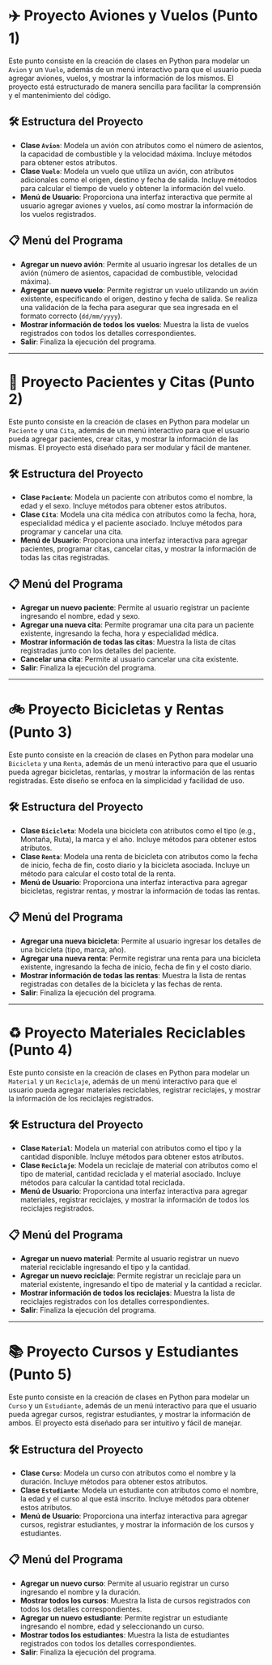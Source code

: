# ✈️ Proyecto Aviones y Vuelos (Punto 1)

Este punto consiste en la creación de clases en Python para modelar un `Avion` y un `Vuelo`, además de un menú interactivo para que el usuario pueda agregar aviones, vuelos, y mostrar la información de los mismos. El proyecto está estructurado de manera sencilla para facilitar la comprensión y el mantenimiento del código.

## 🛠️ Estructura del Proyecto

- **Clase `Avion`**: Modela un avión con atributos como el número de asientos, la capacidad de combustible y la velocidad máxima. Incluye métodos para obtener estos atributos.
- **Clase `Vuelo`**: Modela un vuelo que utiliza un avión, con atributos adicionales como el origen, destino y fecha de salida. Incluye métodos para calcular el tiempo de vuelo y obtener la información del vuelo.
- **Menú de Usuario**: Proporciona una interfaz interactiva que permite al usuario agregar aviones y vuelos, así como mostrar la información de los vuelos registrados.

## 📋 Menú del Programa
- **Agregar un nuevo avión**: Permite al usuario ingresar los detalles de un avión (número de asientos, capacidad de combustible, velocidad máxima).
- **Agregar un nuevo vuelo**: Permite registrar un vuelo utilizando un avión existente, especificando el origen, destino y fecha de salida. Se realiza una validación de la fecha para asegurar que sea ingresada en el formato correcto (`dd/mm/yyyy`).
- **Mostrar información de todos los vuelos**: Muestra la lista de vuelos registrados con todos los detalles correspondientes.
- **Salir**: Finaliza la ejecución del programa.

---

# 🏥 Proyecto Pacientes y Citas (Punto 2)

Este punto consiste en la creación de clases en Python para modelar un `Paciente` y una `Cita`, además de un menú interactivo para que el usuario pueda agregar pacientes, crear citas, y mostrar la información de las mismas. El proyecto está diseñado para ser modular y fácil de mantener.

## 🛠️ Estructura del Proyecto

- **Clase `Paciente`**: Modela un paciente con atributos como el nombre, la edad y el sexo. Incluye métodos para obtener estos atributos.
- **Clase `Cita`**: Modela una cita médica con atributos como la fecha, hora, especialidad médica y el paciente asociado. Incluye métodos para programar y cancelar una cita.
- **Menú de Usuario**: Proporciona una interfaz interactiva para agregar pacientes, programar citas, cancelar citas, y mostrar la información de todas las citas registradas.

## 📋 Menú del Programa
- **Agregar un nuevo paciente**: Permite al usuario registrar un paciente ingresando el nombre, edad y sexo.
- **Agregar una nueva cita**: Permite programar una cita para un paciente existente, ingresando la fecha, hora y especialidad médica.
- **Mostrar información de todas las citas**: Muestra la lista de citas registradas junto con los detalles del paciente.
- **Cancelar una cita**: Permite al usuario cancelar una cita existente.
- **Salir**: Finaliza la ejecución del programa.

---

# 🚲 Proyecto Bicicletas y Rentas (Punto 3)

Este punto consiste en la creación de clases en Python para modelar una `Bicicleta` y una `Renta`, además de un menú interactivo para que el usuario pueda agregar bicicletas, rentarlas, y mostrar la información de las rentas registradas. Este diseño se enfoca en la simplicidad y facilidad de uso.

## 🛠️ Estructura del Proyecto

- **Clase `Bicicleta`**: Modela una bicicleta con atributos como el tipo (e.g., Montaña, Ruta), la marca y el año. Incluye métodos para obtener estos atributos.
- **Clase `Renta`**: Modela una renta de bicicleta con atributos como la fecha de inicio, fecha de fin, costo diario y la bicicleta asociada. Incluye un método para calcular el costo total de la renta.
- **Menú de Usuario**: Proporciona una interfaz interactiva para agregar bicicletas, registrar rentas, y mostrar la información de todas las rentas.

## 📋 Menú del Programa
- **Agregar una nueva bicicleta**: Permite al usuario ingresar los detalles de una bicicleta (tipo, marca, año).
- **Agregar una nueva renta**: Permite registrar una renta para una bicicleta existente, ingresando la fecha de inicio, fecha de fin y el costo diario.
- **Mostrar información de todas las rentas**: Muestra la lista de rentas registradas con detalles de la bicicleta y las fechas de renta.
- **Salir**: Finaliza la ejecución del programa.

---

# ♻️ Proyecto Materiales Reciclables (Punto 4)

Este punto consiste en la creación de clases en Python para modelar un `Material` y un `Reciclaje`, además de un menú interactivo para que el usuario pueda agregar materiales reciclables, registrar reciclajes, y mostrar la información de los reciclajes registrados.

## 🛠️ Estructura del Proyecto

- **Clase `Material`**: Modela un material con atributos como el tipo y la cantidad disponible. Incluye métodos para obtener estos atributos.
- **Clase `Reciclaje`**: Modela un reciclaje de material con atributos como el tipo de material, cantidad reciclada y el material asociado. Incluye métodos para calcular la cantidad total reciclada.
- **Menú de Usuario**: Proporciona una interfaz interactiva para agregar materiales, registrar reciclajes, y mostrar la información de todos los reciclajes registrados.

## 📋 Menú del Programa
- **Agregar un nuevo material**: Permite al usuario registrar un nuevo material reciclable ingresando el tipo y la cantidad.
- **Agregar un nuevo reciclaje**: Permite registrar un reciclaje para un material existente, ingresando el tipo de material y la cantidad a reciclar.
- **Mostrar información de todos los reciclajes**: Muestra la lista de reciclajes registrados con los detalles correspondientes.
- **Salir**: Finaliza la ejecución del programa.

---

# 📚 Proyecto Cursos y Estudiantes (Punto 5)

Este punto consiste en la creación de clases en Python para modelar un `Curso` y un `Estudiante`, además de un menú interactivo para que el usuario pueda agregar cursos, registrar estudiantes, y mostrar la información de ambos. El proyecto está diseñado para ser intuitivo y fácil de manejar.

## 🛠️ Estructura del Proyecto

- **Clase `Curso`**: Modela un curso con atributos como el nombre y la duración. Incluye métodos para obtener estos atributos.
- **Clase `Estudiante`**: Modela un estudiante con atributos como el nombre, la edad y el curso al que está inscrito. Incluye métodos para obtener estos atributos.
- **Menú de Usuario**: Proporciona una interfaz interactiva para agregar cursos, registrar estudiantes, y mostrar la información de los cursos y estudiantes.

## 📋 Menú del Programa
- **Agregar un nuevo curso**: Permite al usuario registrar un curso ingresando el nombre y la duración.
- **Mostrar todos los cursos**: Muestra la lista de cursos registrados con todos los detalles correspondientes.
- **Agregar un nuevo estudiante**: Permite registrar un estudiante ingresando el nombre, edad y seleccionando un curso.
- **Mostrar todos los estudiantes**: Muestra la lista de estudiantes registrados con todos los detalles correspondientes.
- **Salir**: Finaliza la ejecución del programa.